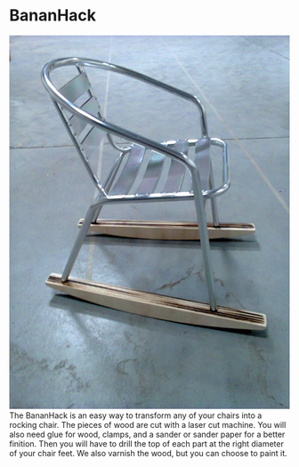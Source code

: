 # BananHack
<img src="https://github.com/franckCrl/BananHack/blob/master/4.jpg" width="600"/>
The BananHack is an easy way to transform any of your chairs into a rocking chair. The pieces of wood are cut with a laser cut machine. You will also need glue for wood, clamps, and a sander or sander paper for a better finition. Then you will have to drill the top of each part at the right diameter of your chair feet. We also varnish the wood, but you can choose to paint it.
